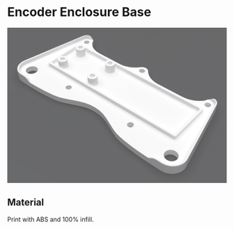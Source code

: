 # Encoder Enclosure Base

![Encoder Enclosure Base](../images/enclosure_encoder_base.png)

## Material

Print with ABS and 100% infill.